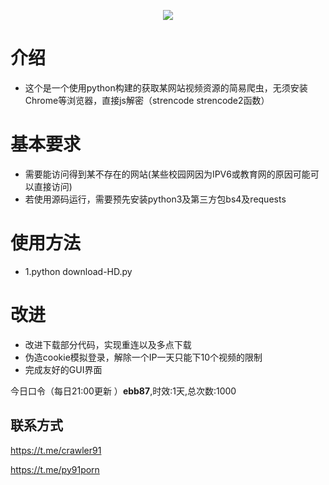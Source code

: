<p align="center">
    <a href="https://github.com/zzjzz9266a/91porn_php"><img src="https://github.com/zzjzz9266a/91porn_php/blob/master/logo.jpg?v=2"></a>
</p>

  
# 介绍
* 这个是一个使用python构建的获取某网站视频资源的简易爬虫，无须安装Chrome等浏览器，直接js解密（strencode strencode2函数）

# 基本要求
* 需要能访问得到某不存在的网站(某些校园网因为IPV6或教育网的原因可能可以直接访问)
* 若使用源码运行，需要预先安装python3及第三方包bs4及requests

# 使用方法
* 1.python download-HD.py

# 改进
* 改进下载部分代码，实现重连以及多点下载
* 伪造cookie模拟登录，解除一个IP一天只能下10个视频的限制
* 完成友好的GUI界面

今日口令（每日21:00更新 ）**ebb87**,时效:1天,总次数:1000


## 联系方式

https://t.me/crawler91

https://t.me/py91porn
